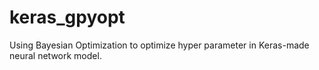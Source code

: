 # keras_gpyopt
Using Bayesian Optimization to optimize hyper parameter in Keras-made neural network model.
